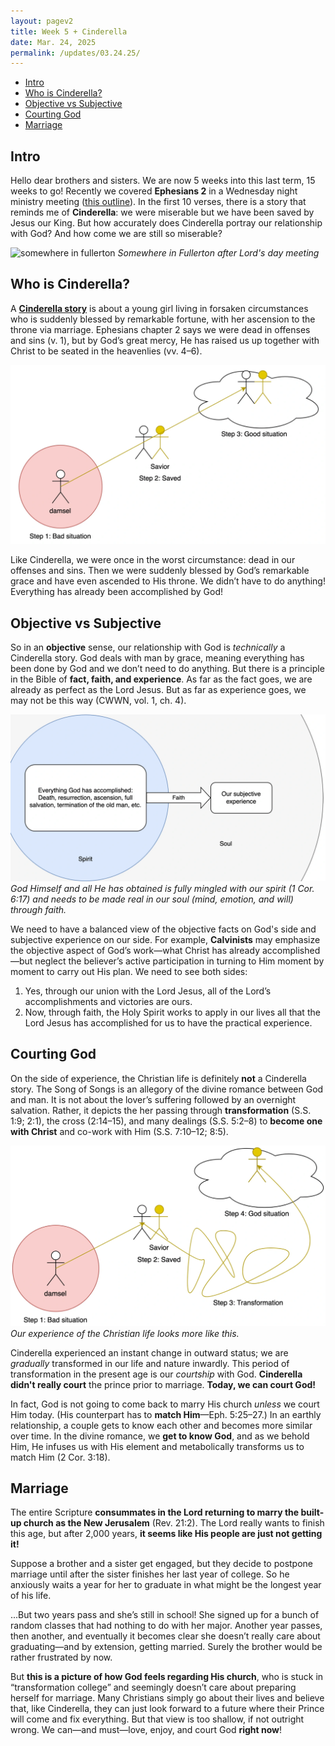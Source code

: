```yaml
---
layout: pagev2
title: Week 5 + Cinderella
date: Mar. 24, 2025
permalink: /updates/03.24.25/
---
```

- [Intro](#intro)
- [Who is Cinderella?](#who-is-cinderella)
- [Objective vs Subjective](#objective-vs-subjective)
- [Courting God](#courting-god)
- [Marriage](#marriage)

## Intro

Hello dear brothers and sisters. We are now 5 weeks into this last term, 15 weeks to go! Recently we covered **Ephesians 2** in a Wednesday night ministry meeting ([this outline](https://www.lsmwebcast.com/archives/S25FTT03en.pdf)). In the first 10 verses, there is a story that reminds me of **Cinderella**: we were miserable but we have been saved by Jesus our King. But how accurately does Cinderella portray our relationship with God? And how come we are still so miserable?

![somewhere in fullerton](../../img/03.25.25.4.webp)
*Somewhere in Fullerton after Lord's day meeting*

## Who is Cinderella?

A [**Cinderella story**](https://en.wikipedia.org/wiki/Cinderella) is about a young girl living in forsaken circumstances who is suddenly blessed by remarkable fortune, with her ascension to the throne via marriage. Ephesians chapter 2 says we were dead in offenses and sins (v. 1), but by God’s great mercy, He has raised us up together with Christ to be seated in the heavenlies (vv. 4–6).

![cinderella wire diagram](../img/03.24.25.2.webp)

Like Cinderella, we were once in the worst circumstance: dead in our offenses and sins. Then we were suddenly blessed by God’s remarkable grace and have even ascended to His throne. We didn’t have to do anything! Everything has already been accomplished by God!

## Objective vs Subjective

So in an **objective** sense, our relationship with God is *technically* a Cinderella story. God deals with man by grace, meaning everything has been done by God and we don’t need to do anything. But there is a principle in the Bible of **fact, faith, and experience**. As far as the fact goes, we are already as perfect as the Lord Jesus. But as far as experience goes, we may not be this way (CWWN, vol. 1, ch. 4).

![facts becoming real](../img/03.24.25.1.webp) 
*God Himself and all He has obtained is fully mingled with our spirit (1 Cor. 6:17) and needs to be made real in our soul (mind, emotion, and will) through faith.*

We need to have a balanced view of the objective facts on God's side and subjective experience on our side. For example, **Calvinists** may emphasize the objective aspect of God’s work—what Christ has already accomplished—but neglect the believer’s active participation in turning to Him moment by moment to carry out His plan. We need to see both sides:

1. Yes, through our union with the Lord Jesus, all of the Lord’s accomplishments and victories are ours.  
2. Now, through faith, the Holy Spirit works to apply in our lives all that the Lord Jesus has accomplished for us to have the practical experience.

## Courting God

On the side of experience, the Christian life is definitely **not** a Cinderella story. The Song of Songs is an allegory of the divine romance between God and man. It is not about the lover’s suffering followed by an overnight salvation. Rather, it depicts the her passing through **transformation** (S.S. 1:9; 2:1), the cross (2:14–15), and many dealings (S.S. 5:2–8) to **become one with Christ** and co-work with Him (S.S. 7:10–12; 8:5).

![divine romance wire diagram](../img/03.24.25.3.webp) 
*Our experience of the Christian life looks more like this.*

Cinderella experienced an instant change in outward status; we are *gradually* transformed in our life and nature inwardly. This period of transformation in the present age is our *courtship* with God. **Cinderella didn't really court** the prince prior to marriage. **Today, we can court God!**

In fact, God is not going to come back to marry His church *unless* we court Him today. (His counterpart has to **match Him**—Eph. 5:25–27.) In an earthly relationship, a couple gets to know each other and becomes more similar over time. In the divine romance, we **get to know God**, and as we behold Him, He infuses us with His element and metabolically transforms us to match Him (2 Cor. 3:18).

## Marriage

The entire Scripture **consummates in the Lord returning to marry the built-up church as the New Jerusalem** (Rev. 21:2). The Lord really wants to finish this age, but after 2,000 years, **it seems like His people are just not getting it!**

Suppose a brother and a sister get engaged, but they decide to postpone marriage until after the sister finishes her last year of college. So he anxiously waits a year for her to graduate in what might be the longest year of his life.

...But two years pass and she’s still in school! She signed up for a bunch of random classes that had nothing to do with her major. Another year passes, then another, and eventually it becomes clear she doesn’t really care about graduating—and by extension, getting married. Surely the brother would be rather frustrated by now.

But **this is a picture of how God feels regarding His church**, who is stuck in “transformation college” and seemingly doesn’t care about preparing herself for marriage. Many Christians simply go about their lives and believe that, like Cinderella, they can just look forward to a future where their Prince will come and fix everything. But that view is too shallow, if not outright wrong. We can—and must—love, enjoy, and court God **right now**!